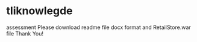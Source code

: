# tliknowlegde
assessment
Please download readme file docx format and RetailStore.war file
Thank You!
